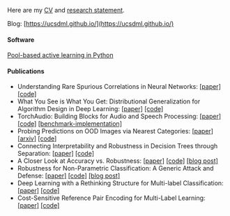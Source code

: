 Here are my [CV](http://yyyang.me/docs/curriculum_vitae.pdf) and [research statement](http://yyyang.me/docs/research_statement.pdf).

Blog: [https://ucsdml.github.io/](https://ucsdml.github.io/)

#### Software

[Pool-based active learning in Python](https://github.com/ntucllab/libact)

#### Publications

- Understanding Rare Spurious Correlations in Neural Networks: [[paper]](https://arxiv.org/abs/2202.05189) [[code]](https://github.com/yangarbiter/rare-spurious-correlation)
- What You See is What You Get: Distributional Generalization for Algorithm Design in Deep Learning: [[paper]](https://arxiv.org/abs/2204.03230) [[code]](https://github.com/yangarbiter/dp-dg)
- TorchAudio: Building Blocks for Audio and Speech Processing: [[paper]](https://arxiv.org/abs/2110.15018) [[code]](https://github.com/pytorch/audio) [[benchmark-implementation]](https://github.com/yangarbiter/torchaudio-benchmark)
- Probing Predictions on OOD Images via Nearest Categories: [[paper]](https://openreview.net/forum?id=fTNorIvVXG) [[arxiv]](https://arxiv.org/abs/2011.08485) [[code]](https://github.com/yangarbiter/nearest-category-generalization)
- Connecting Interpretability and Robustness in Decision Trees through Separation: [[paper]](https://arxiv.org/abs/2102.07048) [[code]](https://github.com/yangarbiter/interpretable-robust-trees)
- A Closer Look at Accuracy vs. Robustness: [[paper]](https://arxiv.org/abs/2003.02460) [[code]](https://github.com/yangarbiter/robust-local-lipschitz) [[blog post]](https://ucsdml.github.io/jekyll/update/2020/05/04/adversarial-robustness-through-local-lipschitzness.html)
- Robustness for Non-Parametric Classification: A Generic Attack and Defense: [[paper]](https://arxiv.org/abs/1906.03310) [[code]](https://github.com/yangarbiter/adversarial-nonparametrics) [[blog post]](https://ucsdml.github.io/jekyll/update/2020/07/20/adversarial-pruning.html)
- Deep Learning with a Rethinking Structure for Multi-label Classification: [[paper]](https://arxiv.org/abs/1802.01697) [[code]](https://github.com/yangarbiter/multilabel-learn)
- Cost-Sensitive Reference Pair Encoding for Multi-Label Learning: [[paper]](https://arxiv.org/abs/1611.09461) [[code]](https://github.com/yangarbiter/multilabel-learn)

<!--
**yangarbiter/yangarbiter** is a ✨ _special_ ✨ repository because its `README.md` (this file) appears on your GitHub profile.

Here are some ideas to get you started:

- 🔭 I’m currently working on ...
- 🌱 I’m currently learning ...
- 👯 I’m looking to collaborate on ...
- 🤔 I’m looking for help with ...
- 💬 Ask me about ...
- 📫 How to reach me: ...
- 😄 Pronouns: ...
- ⚡ Fun fact: ...
-->
